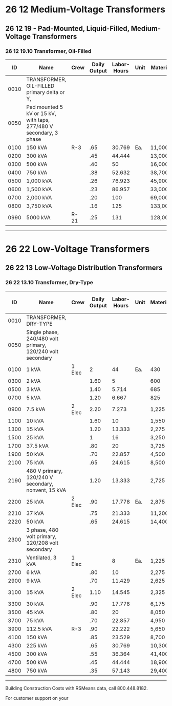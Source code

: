 # 26 12 Medium-Voltage Transformers

## 26 12 19 - Pad-Mounted, Liquid-Filled, Medium-Voltage Transformers

### 26 12 19.10 Transformer, Oil-Filled

| ID   | Name                                                                 | Crew  | Daily Output | Labor-Hours | Unit | Material | Labor | Equipment | Total   | Total Incl O&P |
|------|----------------------------------------------------------------------|-------|--------------|-------------|------|----------|-------|-----------|---------|----------------|
| 0010 | TRANSFORMER, OIL-FILLED primary delta or Y,                          |       |              |             |      |          |       |           |         |                |
| 0050 | Pad mounted 5 kV or 15 kV, with taps, 277/480 V secondary, 3 phase   |       |              |             |      |          |       |           |         |                |
| 0100 | 150 kVA                                                              | R-3   | .65          | 30.769      | Ea.  | 11,000   | 2,025 | 267       | 13,292  | 15,400         |
| 0200 | 300 kVA                                                              |       | .45          | 44.444      |      | 13,000   | 2,925 | 385       | 16,310  | 19,100         |
| 0300 | 500 kVA                                                              |       | .40          | 50          |      | 16,000   | 3,300 | 435       | 19,735  | 23,000         |
| 0400 | 750 kVA                                                              |       | .38          | 52.632      |      | 38,700   | 3,475 | 455       | 42,630  | 48,200         |
| 0500 | 1,000 kVA                                                            |       | .26          | 76.923      |      | 45,900   | 5,075 | 665       | 51,640  | 59,000         |
| 0600 | 1,500 kVA                                                            |       | .23          | 86.957      |      | 33,000   | 5,725 | 755       | 39,480  | 45,600         |
| 0700 | 2,000 kVA                                                            |       | .20          | 100         |      | 69,000   | 6,575 | 865       | 76,440  | 86,500         |
| 0800 | 3,750 kVA                                                            |       | .16          | 125         |      | 133,000  | 8,225 | 1,075     | 142,300 | 159,500        |
| 0990 | 5000 kVA                                                             | R-21  | .25          | 131         |      | 128,000  | 8,675 | 335       | 137,010 | 154,000        |

---

# 26 22 Low-Voltage Transformers

## 26 22 13 Low-Voltage Distribution Transformers

### 26 22 13.10 Transformer, Dry-Type

| ID   | Name                                                                 | Crew   | Daily Output | Labor-Hours | Unit | Material | Labor | Equipment | Total   | Total Incl O&P |
|------|----------------------------------------------------------------------|--------|--------------|-------------|------|----------|-------|-----------|---------|----------------|
| 0010 | TRANSFORMER, DRY-TYPE                                                |        |              |             |      |          |       |           |         |                |
| 0050 | Single phase, 240/480 volt primary, 120/240 volt secondary           |        |              |             |      |          |       |           |         |                |
| 0100 | 1 kVA                                                                | 1 Elec | 2            | 44          | Ea.  | 430      | 265   |           | 695     | 865            |
| 0300 | 2 kVA                                                                |        | 1.60         | 5           |      | 600      | 330   |           | 930     | 1,150          |
| 0500 | 3 kVA                                                                |        | 1.40         | 5.714       |      | 685      | 380   |           | 1,065   | 1,325          |
| 0700 | 5 kVA                                                                |        | 1.20         | 6.667       |      | 825      | 440   |           | 1,265   | 1,575          |
| 0900 | 7.5 kVA                                                              | 2 Elec | 2.20         | 7.273       |      | 1,225    | 480   |           | 1,705   | 2,075          |
| 1100 | 10 kVA                                                               |        | 1.60         | 10          |      | 1,550    | 660   |           | 2,210   | 2,700          |
| 1300 | 15 kVA                                                               |        | 1.20         | 13.333      |      | 2,275    | 885   |           | 3,160   | 3,825          |
| 1500 | 25 kVA                                                               |        | 1            | 16          |      | 3,250    | 1,050 |           | 4,300   | 5,150          |
| 1700 | 37.5 kVA                                                             |        | .80          | 20          |      | 3,725    | 1,325 |           | 5,050   | 6,050          |
| 1900 | 50 kVA                                                               |        | .70          | 22.857      |      | 4,500    | 1,525 |           | 6,025   | 7,200          |
| 2100 | 75 kVA                                                               |        | .65          | 24.615      |      | 8,500    | 1,625 |           | 10,125  | 11,800         |
| 2190 | 480 V primary, 120/240 V secondary, nonvent, 15 kVA                  |        | 1.20         | 13.333      |      | 2,725    | 885   |           | 3,610   | 4,300          |
| 2200 | 25 kVA                                                               | 2 Elec | .90          | 17.778      | Ea.  | 2,875    | 1,175 |           | 4,050   | 4,900          |
| 2210 | 37 kVA                                                               |        | .75          | 21.333      |      | 11,200   | 1,400 |           | 12,600  | 14,500         |
| 2220 | 50 kVA                                                               |        | .65          | 24.615      |      | 14,400   | 1,625 |           | 16,025  | 18,200         |
| 2300 | 3 phase, 480 volt primary, 120/208 volt secondary                    |        |              |             |      |          |       |           |         |                |
| 2310 | Ventilated, 3 kVA                                                    | 1 Elec |              | 8           | Ea.  | 1,225    | 530   |           | 1,755   | 2,125          |
| 2700 | 6 kVA                                                                |        | .80          | 10          |      | 2,275    | 660   |           | 2,935   | 3,475          |
| 2900 | 9 kVA                                                                |        | .70          | 11.429      |      | 2,625    | 755   |           | 3,380   | 4,000          |
| 3100 | 15 kVA                                                               | 2 Elec | 1.10         | 14.545      |      | 2,325    | 965   |           | 3,290   | 3,975          |
| 3300 | 30 kVA                                                               |        | .90          | 17.778      |      | 6,175    | 1,175 |           | 7,350   | 8,525          |
| 3500 | 45 kVA                                                               |        | .80          | 20          |      | 8,050    | 1,325 |           | 9,375   | 10,800         |
| 3700 | 75 kVA                                                               |        | .70          | 22.857      |      | 4,950    | 1,525 |           | 6,475   | 7,700          |
| 3900 | 112.5 kVA                                                            | R-3    | .90          | 22.222      |      | 5,650    | 1,475 | 193       | 7,318   | 8,600          |
| 4100 | 150 kVA                                                              |        | .85          | 23.529      |      | 8,700    | 1,550 | 204       | 10,454  | 12,100         |
| 4300 | 225 kVA                                                              |        | .65          | 30.769      |      | 10,300   | 2,025 | 267       | 12,592  | 14,700         |
| 4500 | 300 kVA                                                              |        | .55          | 36.364      |      | 41,400   | 2,400 | 315       | 44,115  | 49,500         |
| 4700 | 500 kVA                                                              |        | .45          | 44.444      |      | 18,900   | 2,925 | 385       | 22,210  | 25,600         |
| 4800 | 750 kVA                                                              |        | .35          | 57.143      |      | 29,400   | 3,750 | 495       | 33,645  | 38,500         |

---

Building Construction Costs with RSMeans data, call 800.448.8182.

For customer support on your